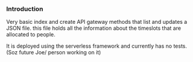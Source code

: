 ### Introduction

Very basic index and create API gateway methods that list and updates a JSON file. this file holds all the information about the timeslots that are allocated to people.

It is deployed using the serverless framework and currently has no tests.(Soz future Joe/ person working on it)